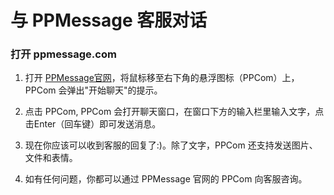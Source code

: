 # 与 PPMessage 客服对话

### 打开 ppmessage.com

1. 打开 [PPMessage官网](https://ppmessage.com)，将鼠标移至右下角的悬浮图标（PPCom）上， PPCom 会弹出"开始聊天"的提示。

2. 点击 PPCom, PPCom 会打开聊天窗口，在窗口下方的输入栏里输入文字，点击Enter（回车键）即可发送消息。

3. 现在你应该可以收到客服的回复了:)。除了文字，PPCom 还支持发送图片、文件和表情。

4. 如有任何问题，你都可以通过 PPMessage 官网的 PPCom 向客服咨询。
